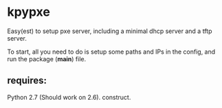 kpypxe
======

Easy(est) to setup pxe server, including a minimal dhcp server and a tftp server.

To start, all you need to do is setup some paths and IPs in the config, and run the package (__main__) file.

requires:
---------
Python 2.7 (Should work on 2.6).
construct.